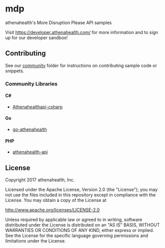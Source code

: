 # mdp

athenahealth's More Disruption Please API samples

Visit https://developer.athenahealth.com/ for more information and to sign up for our developer sandbox!

## Contributing
See our [community](https://github.com/athenahealth/mdp/tree/master/community) folder for instructions on contributing sample code or snippets.

### Community Libraries
#### C#
* [Athenahealthapi-csharp](https://github.com/Ephir-Dev/Athenahealthapi-csharp)

#### Go
* [go-athenahealth](https://github.com/eleanorhealth/go-athenahealth)

#### PHP
* [athenahealth-api](https://github.com/tonicforhealth/athenahealth-api)

## License
Copyright 2017 athenahealth, Inc.

Licensed under the Apache License, Version 2.0 (the "License"); you
may not use the files included in this repository except in compliance with the License.  You
may obtain a copy of the License at

http://www.apache.org/licenses/LICENSE-2.0

Unless required by applicable law or agreed to in writing, software
distributed under the License is distributed on an "AS IS" BASIS,
WITHOUT WARRANTIES OR CONDITIONS OF ANY KIND, either express or
implied.  See the License for the specific language governing
permissions and limitations under the License.

